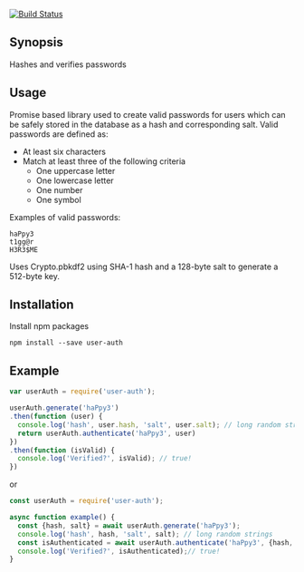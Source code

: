 [![Build Status](https://travis-ci.org/jkmart/user-auth.svg?branch=master)](https://travis-ci.org/jkmart/user-auth) 
## Synopsis

Hashes and verifies passwords

## Usage

Promise based library used to create valid passwords for users which can be safely stored in the database
as a hash and corresponding salt. Valid passwords are defined as:
- At least six characters
- Match at least three of the following criteria
    - One uppercase letter
    - One lowercase letter
    - One number
    - One symbol

 
 Examples of valid passwords:
 
```
haPpy3
t1gg@r
H3R3$ME
```

Uses Crypto.pbkdf2 using SHA-1 hash and a 128-byte salt to generate a 512-byte key.

## Installation

Install npm packages

`npm install --save user-auth`

## Example

```javascript
var userAuth = require('user-auth');

userAuth.generate('haPpy3')
.then(function (user) {
  console.log('hash', user.hash, 'salt', user.salt); // long random strings
  return userAuth.authenticate('haPpy3', user)
})
.then(function (isValid) {
  console.log('Verified?', isValid); // true!
})
```
or
```javascript
const userAuth = require('user-auth');

async function example() {
  const {hash, salt} = await userAuth.generate('haPpy3');
  console.log('hash', hash, 'salt', salt); // long random strings
  const isAuthenticated = await userAuth.authenticate('haPpy3', {hash, salt});
  console.log('Verified?', isAuthenticated);// true!
}
```
